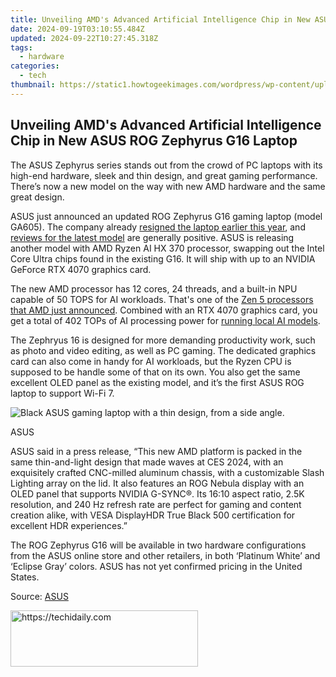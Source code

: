 ```yaml
---
title: Unveiling AMD's Advanced Artificial Intelligence Chip in New ASUS ROG Zephyrus G16 Laptop
date: 2024-09-19T03:10:55.484Z
updated: 2024-09-22T10:27:45.318Z
tags:
  - hardware
categories:
  - tech
thumbnail: https://static1.howtogeekimages.com/wordpress/wp-content/uploads/2024/05/zeph.jpg
---
```


## Unveiling AMD's Advanced Artificial Intelligence Chip in New ASUS ROG Zephyrus G16 Laptop

The ASUS Zephyrus series stands out from the crowd of PC laptops with its high-end hardware, sleek and thin design, and great gaming performance. There’s now a new model on the way with new AMD hardware and the same great design.

 ASUS just announced an updated ROG Zephyrus G16 gaming laptop (model GA605). The company already [resigned the laptop earlier this year](https://snapchat-videos.techidaily.com/updated-in-2024-the-ultimate-manual-pinning-people-on-snapchat/), and [reviews for the latest model](https://www.xda-developers.com/asus-rog-zephyrus-g16-2024-review/) are generally positive. ASUS is releasing another model with AMD Ryzen AI HX 370 processor, swapping out the Intel Core Ultra chips found in the existing G16\. It will ship with up to an NVIDIA GeForce RTX 4070 graphics card.

 The new AMD processor has 12 cores, 24 threads, and a built-in NPU capable of 50 TOPS for AI workloads. That's one of the [Zen 5 processors that AMD just announced](https://techidaily.com/the-way-to-recover-deleted-pictures-on-infinix-smart-8-without-backup-by-fonelab-android-recover-pictures/). Combined with an RTX 4070 graphics card, you get a total of 402 TOPs of AI processing power for [running local AI models](https://unlock-android.techidaily.com/how-to-unlock-infinix-smart-8-pro-phone-pattern-lock-without-factory-reset-by-drfone-android/).

 The Zephryus 16 is designed for more demanding productivity work, such as photo and video editing, as well as PC gaming. The dedicated graphics card can also come in handy for AI workloads, but the Ryzen CPU is supposed to be handle some of that on its own. You also get the same excellent OLED panel as the existing model, and it’s the first ASUS ROG laptop to support Wi-Fi 7.

![Black ASUS gaming laptop with a thin design, from a side angle.](https://static1.howtogeekimages.com/wordpress/wp-content/uploads/2024/05/off-center-shot-of-the-front-of-the-zephyrus-g16-in-eclipse-grey-with-the-rog-fearless-eye-logo-on-screen.jpeg) 

ASUS

 ASUS said in a press release, “This new AMD platform is packed in the same thin-and-light design that made waves at CES 2024, with an exquisitely crafted CNC-milled aluminum chassis, with a customizable Slash Lighting array on the lid. It also features an ROG Nebula display with an OLED panel that supports NVIDIA G-SYNC®. Its 16:10 aspect ratio, 2.5K resolution, and 240 Hz refresh rate are perfect for gaming and content creation alike, with VESA DisplayHDR True Black 500 certification for excellent HDR experiences.”

 The ROG Zephyrus G16 will be available in two hardware configurations from the ASUS online store and other retailers, in both ‘Platinum White’ and ‘Eclipse Gray’ colors. ASUS has not yet confirmed pricing in the United States.

 Source: [ASUS](https://press.asus.com/news/press-releases/asus-rog-zephyrus-g16-2024-ga605-amd-ryzen-ai-9-hx-370-nvidia-rtx-4070/)

<ins class="adsbygoogle"
     style="display:block"
     data-ad-format="autorelaxed"
     data-ad-client="ca-pub-7571918770474297"
     data-ad-slot="1223367746"></ins>

<ins class="adsbygoogle"
     style="display:block"
     data-ad-client="ca-pub-7571918770474297"
     data-ad-slot="8358498916"
     data-ad-format="auto"
     data-full-width-responsive="true"></ins>



<!-- affiliate ads begin -->
<a href="https://aligracehair.sjv.io/c/5597632/2135369/19272" target="_top" id="2135369">
  <img src="//a.impactradius-go.com/display-ad/19272-2135369" border="0" alt="https://techidaily.com" width="300" height="90"/>
</a>
<img height="0" width="0" src="https://aligracehair.sjv.io/i/5597632/2135369/19272" style="position:absolute;visibility:hidden;" border="0" />
<!-- affiliate ads end -->

